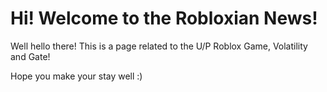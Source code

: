 # Hi! Welcome to the Robloxian News!

Well hello there! This is a page related to the U/P Roblox Game, Volatility and Gate!

Hope you make your stay well :)
